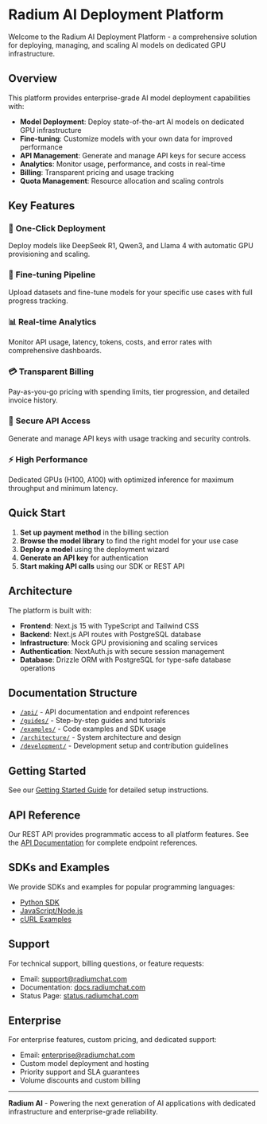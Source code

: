 # Radium AI Deployment Platform

Welcome to the Radium AI Deployment Platform - a comprehensive solution for deploying, managing, and scaling AI models on dedicated GPU infrastructure.

## Overview

This platform provides enterprise-grade AI model deployment capabilities with:

- **Model Deployment**: Deploy state-of-the-art AI models on dedicated GPU infrastructure
- **Fine-tuning**: Customize models with your own data for improved performance
- **API Management**: Generate and manage API keys for secure access
- **Analytics**: Monitor usage, performance, and costs in real-time
- **Billing**: Transparent pricing and usage tracking
- **Quota Management**: Resource allocation and scaling controls

## Key Features

### 🚀 **One-Click Deployment**
Deploy models like DeepSeek R1, Qwen3, and Llama 4 with automatic GPU provisioning and scaling.

### 🔧 **Fine-tuning Pipeline**
Upload datasets and fine-tune models for your specific use cases with full progress tracking.

### 📊 **Real-time Analytics**
Monitor API usage, latency, tokens, costs, and error rates with comprehensive dashboards.

### 💳 **Transparent Billing**
Pay-as-you-go pricing with spending limits, tier progression, and detailed invoice history.

### 🔑 **Secure API Access**
Generate and manage API keys with usage tracking and security controls.

### ⚡ **High Performance**
Dedicated GPUs (H100, A100) with optimized inference for maximum throughput and minimum latency.

## Quick Start

1. **Set up payment method** in the billing section
2. **Browse the model library** to find the right model for your use case
3. **Deploy a model** using the deployment wizard
4. **Generate an API key** for authentication
5. **Start making API calls** using our SDK or REST API

## Architecture

The platform is built with:

- **Frontend**: Next.js 15 with TypeScript and Tailwind CSS
- **Backend**: Next.js API routes with PostgreSQL database
- **Infrastructure**: Mock GPU provisioning and scaling services
- **Authentication**: NextAuth.js with secure session management
- **Database**: Drizzle ORM with PostgreSQL for type-safe database operations

## Documentation Structure

- [`/api/`](./api/) - API documentation and endpoint references
- [`/guides/`](./guides/) - Step-by-step guides and tutorials
- [`/examples/`](./examples/) - Code examples and SDK usage
- [`/architecture/`](./architecture/) - System architecture and design
- [`/development/`](./development/) - Development setup and contribution guidelines

## Getting Started

See our [Getting Started Guide](./guides/getting-started.md) for detailed setup instructions.

## API Reference

Our REST API provides programmatic access to all platform features. See the [API Documentation](./api/README.md) for complete endpoint references.

## SDKs and Examples

We provide SDKs and examples for popular programming languages:

- [Python SDK](./examples/python-client.py)
- [JavaScript/Node.js](./examples/javascript-client.js)
- [cURL Examples](./examples/curl-examples.sh)

## Support

For technical support, billing questions, or feature requests:

- Email: support@radiumchat.com
- Documentation: [docs.radiumchat.com](https://docs.radiumchat.com)
- Status Page: [status.radiumchat.com](https://status.radiumchat.com)

## Enterprise

For enterprise features, custom pricing, and dedicated support:

- Email: enterprise@radiumchat.com
- Custom model deployment and hosting
- Priority support and SLA guarantees
- Volume discounts and custom billing

---

**Radium AI** - Powering the next generation of AI applications with dedicated infrastructure and enterprise-grade reliability.